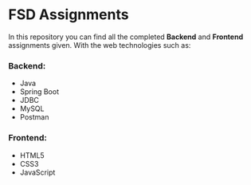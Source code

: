 # FSD Assignments

In this repository you can find all the completed **Backend** and **Frontend** assignments given. With the web technologies such as:
### Backend:
- Java
- Spring Boot
- JDBC
- MySQL
- Postman

### Frontend:
- HTML5
- CSS3
- JavaScript
